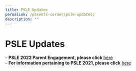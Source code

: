 ```yaml
---
title: PSLE Updates
permalink: /parents-corner/psle-updates/
description: ""
---
```

# PSLE Updates

\- **PSLE 2022 Parent Engagement, please click** <a href="" target="_blank">here</a>  
\- **For information pertaining to PSLE 2021, please click** <a href="https://www.moe.gov.sg/microsites/psle-fsbb/index.html" target="_blank">here</a>